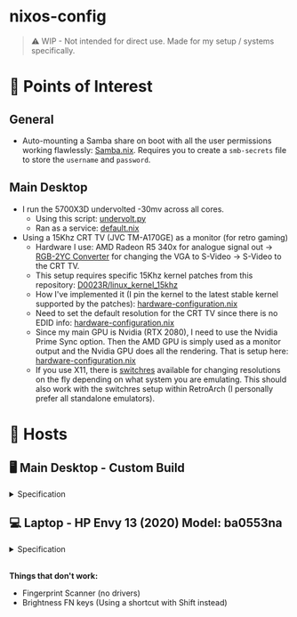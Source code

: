 # nixos-config

> ⚠️ WIP - Not intended for direct use. Made for my setup / systems specifically.

# 🌟 Points of Interest

## General
- Auto-mounting a Samba share on boot with all the user permissions working flawlessly: [Samba.nix](https://github.com/damiankorcz/nix-config/blob/main/common/samba.nix). Requires you to create a `smb-secrets` file to store the `username` and `password`.

## Main Desktop
- I run the 5700X3D undervolted -30mv across all cores.
  - Using this script: [undervolt.py](https://github.com/damiankorcz/nix-config/blob/main/scripts/undervolt.py)
  - Ran as a service: [default.nix](https://github.com/damiankorcz/nix-config/blob/main/hosts/desktop/default.nix#L49)
- Using a 15Khz CRT TV (JVC TM-A170GE) as a monitor (for retro gaming)
  - Hardware I use: AMD Radeon R5 340x for analogue signal out -> [RGB-2YC Converter](https://www.axunworks.com/product-p341706.html) for changing the VGA to S-Video -> S-Video to the CRT TV.
  - This setup requires specific 15Khz kernel patches from this repository: [D0023R/linux_kernel_15khz](https://github.com/D0023R/linux_kernel_15khz)
  - How I've implemented it (I pin the kernel to the latest stable kernel supported by the patches): [hardware-configuration.nix](https://github.com/damiankorcz/nix-config/blob/main/hosts/desktop/hardware-configuration.nix#L96)
  - Need to set the default resolution for the CRT TV since there is no EDID info: [hardware-configuration.nix](https://github.com/damiankorcz/nix-config/blob/main/hosts/desktop/hardware-configuration.nix#L87)
  - Since my main GPU is Nvidia (RTX 2080), I need to use the Nvidia Prime Sync option. Then the AMD GPU is simply used as a monitor output and the Nvidia GPU does all the rendering. That is setup here: [hardware-configuration.nix](https://github.com/damiankorcz/nix-config/blob/main/hosts/desktop/hardware-configuration.nix#L65)
  - If you use X11, there is [switchres](https://search.nixos.org/packages?channel=unstable&show=switchres&from=0&size=50&sort=relevance&type=packages&query=switchres) available for changing resolutions on the fly depending on what system you are emulating. This should also work with the switchres setup within RetroArch (I personally prefer all standalone emulators).

# 🎯 Hosts

## 🖥️ Main Desktop - Custom Build
<details>
<summary>Specification</summary>

| **Specification**         | **Description**                                                                        |
| ------------------------- | -------------------------------------------------------------------------------------- |
| **Operating System**      | Windows 11 Pro / NixOS (Dual Boot)                                                 |
| **Case**                  | Phanteks Enthoo Evolv ATX (Galaxy Silver)                                              |
| **CPU**                   | AMD Ryzen R7 5700X3D (8c \/ 16t 3 GHz Base \/ 4.1 GHz Turbo) -30mv All Core Undervolt  |
| **Watercooler**           | Corsair Hydro H115i Pro 280mm                                                          |
| **Motherboard**           | ASUS Prime X470-Pro (AM4)                                                              |
| **RAM**                   | G.SKILL Flare X 32 GB (8 GB x 4) 3200 MHz CL14 (F4-3200C14D-16GFX)                     |
| **GPU (Main)**            | ZOTAC GAMING GeForce RTX 2080 AMP                                                      |
| **GPU (CRT)**             | Dell AMD Radeon R5 340x                                                                |
| **PSU**                   | EVGA SuperNOVA 650 G2                                                                  |
| **Storage (SSD) Linux**   | Lexar NM790 NVMe (1TB)                                                                 |
| **Storage (SSD) Windows** | Sabrent ROCKET NVMe (1TB)                                                              |
| **Monitor 1 Main**        | LG 27GN800-B 27" 1440p IPS 144Hz                                                       |
| **Monitor 2 Portrait**    | AOC Q2577Pwq 25" 1440p AH-IPS 60hz                                                     |
| **Monitor 3 Top**         | AOC Q2577Pwq 25" 1440p AH-IPS 60hz                                                     |
| **Monitor 4 CRT TV**      | JVC TM-A170GE                                                                          |

</details>

## 💻 Laptop - HP Envy 13 (2020) Model: ba0553na
<details>
<summary>Specification</summary>

| **Specification**                 | **Description**                                                               |
| --------------------------------- | ----------------------------------------------------------------------------- |
| **Operating System**              | Windows 11 Pro / NixOS (Dual Boot)                                        |
| **CPU**                           | Intel Core i5-10210U (4c \/ 8t 1.6 GHz Base \/ 4.2 GHz Turbo)                 |
| **RAM**                           | 8 GB DDR4-2666 SDRAM (onboard)                                                |
| **GPU (Integrated)**              | Intel Optane Memory H10 (512 GB NVMe M.2 SSD + 32 GB Intel Optane memory)     |
| **GPU (Discrete)**                | NVIDIA GeForce MX350 (2 GB GDDR5 dedicated)                                   |
| **Storage (SSD) Linux & Windows** | Lexar NM790 NVMe (1TB)                                                        |
| **Monitor**                       | 13.3" 1080p IPS 400 nits 100% sRGB 60Hz                                       |
| **Wireless Adapter**              | Intel Wi-Fi 6 AX201 (2x2) and Bluetooth 5 combo                               |

</details>
</br>

**Things that don't work:**
- Fingerprint Scanner (no drivers)
- Brightness FN keys (Using a shortcut with Shift instead)
